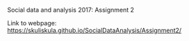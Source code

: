 Social data and analysis 2017: Assignment 2

Link to webpage: https://skuliskula.github.io/SocialDataAnalysis/Assignment2/

